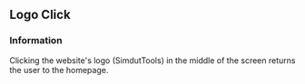 ## Logo Click

### Information

Clicking the website's logo (SimdutTools) in the middle of the screen returns the user to the homepage.
